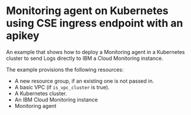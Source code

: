 # Monitoring agent on Kubernetes using CSE ingress endpoint with an apikey

An example that shows how to deploy a Monitoring agent in a Kubernetes cluster to send Logs directly to IBM a Cloud Monitoring instance.

The example provisions the following resources:
- A new resource group, if an existing one is not passed in.
- A basic VPC (if `is_vpc_cluster` is true).
- A Kubernetes cluster.
- An IBM Cloud Monitoring instance
- Monitoring agent
